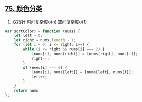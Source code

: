 ## [75. 颜色分类](https://leetcode.cn/problems/sort-colors/)

1. 双指针 时间复杂度o(n) 空间复杂度o(1)
```js
var sortColors = function (nums) {
    let left = 0;
    let right = nums.length - 1;
    for (let i = 0; i <= right; i++) {
        while (i <= right && nums[i] === 2) {
            [nums[i], nums[right]] = [nums[right], nums[i]];
            right--;
        }
        if (nums[i] === 0) {
            [nums[i], nums[left]] = [nums[left], nums[i]];
            left++;
        }
    }
    return nums
};
```
